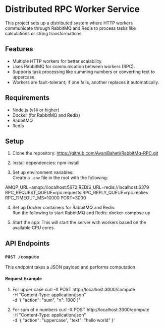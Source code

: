 # Distributed RPC Worker Service

This project sets up a distributed system where HTTP workers communicate through RabbitMQ and Redis to process tasks like calculations or string transformations.


## Features

- Multiple HTTP workers for better scalability.
- Uses RabbitMQ for communication between workers (RPC).
- Supports task processing like summing numbers or converting text to uppercase.
- Workers are fault-tolerant; if one fails, another replaces it automatically.

## Requirements

- Node.js (v14 or higher)
- Docker (for RabbitMQ and Redis)
- RabbitMQ
- Redis

## Setup

1. Clone the repository:
https://github.com/AvaniBaheti/RabbitMq-RPC.git


2. Install dependencies:
npm install


3. Set up environment variables:  
Create a `.env` file in the root with the following:

AMQP_URL=amqp://localhost:5672
REDIS_URL=redis://localhost:6379
RPC_REQUEST_QUEUE=rpc.requests
RPC_REPLY_QUEUE=rpc.replies
RPC_TIMEOUT_MS=10000
PORT=3000


4. Set up Docker containers for RabbitMQ and Redis:  
Run the following to start RabbitMQ and Redis:
docker-compose up


5. Start the app:
This will start the server with workers based on the available CPU cores.

## API Endpoints

### `POST /compute`

This endpoint takes a JSON payload and performs computation.

#### Request Example
1. For upper case
curl -X POST http://localhost:3000/compute \
  -H "Content-Type: application/json" \
  -d '{
    "action": "sum",
    "n": 1000
  }'


2. For sum of n numbers
curl -X POST http://localhost:3000/compute \
  -H "Content-Type: application/json" \
  -d '{
    "action": "uppercase",
    "text": "hello world"
  }'

